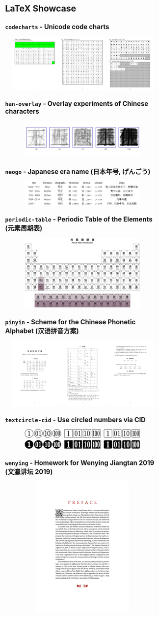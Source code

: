 # LaTeX Showcase

## `codecharts` - Unicode code charts

<p align="center">
    <img src="./images/codecharts-004.svg" alt="codecharts-004" width=30%>
    <img src="./images/codecharts-095.svg" alt="codecharts-095" width=30%>
    <img src="./images/codecharts-376.svg" alt="codecharts-376" width=30%>
</p>

## `han-overlay` - Overlay experiments of Chinese characters

<p align="center">
    <img src="./images/han-overlay.svg" alt="nengo" width=75%>
</p>

## `neogo` - Japanese era name (日本年号, げんごう)

<p align="center">
    <img src="./images/nengo.svg" alt="nengo" width=75%>
</p>

## `periodic-table` - Periodic Table of the Elements (元素周期表)

<p align="center">
    <img src="./images/periodic-table.svg" alt="periodic-table" width=75%>
</p>

## `pinyin` - Scheme for the Chinese Phonetic Alphabet (汉语拼音方案)

<p align="center">
    <img src="./images/pinyin-1.svg" alt="pinyin-1" width=30%>
    <img src="./images/pinyin-2.svg" alt="pinyin-2" width=30%>
    <img src="./images/pinyin-3.svg" alt="pinyin-3" width=30%>
</p>

## `textcircle-cid` - Use circled numbers via CID

<p align="center">
    <img src="./images/textcircle-cid-xetex.svg" alt="textcircle-cid-xetex" width=75%>
</p>

## `wenying` - Homework for Wenying Jiangtan 2019 (文瀛讲坛 2019)

<p align="center">
    <img src="./images/wenying.svg" alt="wenying" width=60%>
</p>
